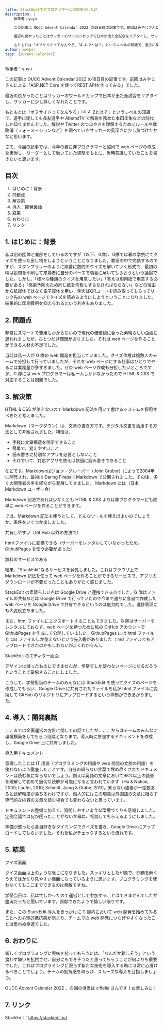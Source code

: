 ```yaml
---
title: StackEditで非プログラマーと協同開発した話
description: |
    執筆者：yuyu

    この記事は OUCC Advent Calendar 2022 の18日目の記事です。前回はみやじさんによる「ASP.NET Core を使ってREST APIを作ってみる」でした。

    最近の良かったことはサッカーのワールドカップで日本が出た全試合をリアタイし、サッカーに少し詳しくなれたことです。

    もともとは「オフサイドってなんやろ」「4-4-2とは？」というレベルの知識で、選手に関しても長友選手や AbemaTV で解説を務めた本田圭佑などの時代しか知りませんでした。解説や Twitter のつぶやきを理解するためにルールや戦略論（フォーメーションなど）を調べていきサッカーの奥深さに少し気づけたかなと思います。
author: member
tags: [advent-calendar]
---
```

執筆者：yuyu

この記事は OUCC Advent Calendar 2022 の18日目の記事です。前回はみやじさんによる「ASP.NET Core を使ってREST APIを作ってみる」でした。

最近の良かったことはサッカーのワールドカップで日本が出た全試合をリアタイし、サッカーに少し詳しくなれたことです。

もともとは「オフサイドってなんやろ」「4-4-2とは？」というレベルの知識で、選手に関しても長友選手や AbemaTV で解説を務めた本田圭佑などの時代しか知りませんでした。解説や Twitter のつぶやきを理解するためにルールや戦略論（フォーメーションなど）を調べていきサッカーの奥深さに少し気づけたかなと思います。

さて、今回の記事では、今年の春に非プログラマーと協同で web ページの作成を担当し、リーダーとして動いていた経験をもとに、当時意識していたことを書きたいと思います。

## 目次

1. はじめに：背景
2. 問題点
3. 解決策
4. 導入：開発裏話
5. 結果
6. おわりに
7. リンク

## 1. はじめに：背景

私は別の団体と兼部をしているのですが（以下、G隊）、G隊では春の学祭にてクイズを使った出し物をしようということになりました。教室の中で完結するのですが、スタンプラリーのように順番に数問のクイズを解いていく形式で、最初の頃は設問を印刷して来場者に自分のペースで順番に解いてもらおうという議論でした。しかし、「様々な種類のクイズを用意したい」「答えは別用紙で用意する必要がある」「感染予防のため同じ紙を何枚もすらなければならない」などの理由から紙媒体ではなく電子媒体を用い、例えばQRコードを読み取ってもらってリンク先の web ページでクイズを読めるようにしようということになりました。結果的に印刷費用を抑えられるという利点もありました。

## 2. 問題点

非常にスマートで費用もかからないので現代の価値観に合った素晴らしい企画に思われましたが、ひとつだけ問題がありました。それは web ページを作ることができる人材の不足でした。

当時は私一人が G 隊の web 開発を担当していました。クイズ作成は複数人のチームで分担して行っていましたが、それを web ページにする仕事はひとりでやるには業務量が多すぎました。ぜひ web ページ作成も分担したいところですが、G 隊には web プログラマーは私一人しかいなかったので HTML & CSS で対応することは困難でした。

## 3. 解決策

HTML & CSS が使えないので Markdown 記法を用いて書けるシステムを採用すべきだと考えました。

Markdown（マークダウン）は、文章の書き方です。デジタル文書を活用する方法として考案されました。特徴は、

- 手軽に文章構造を明示できること
- 簡単で、覚えやすいこと
- 読み書きに特別なアプリを必要としないこと
- それでいて、対応アプリを使えば快適に読み書きできること

などです。Markdownはジョン・グルーバー（John Gruber）によって2004年に開発され、最初は Daring Fireball: Markdown で公開されました。その後、多くの開発者の手を経ながら発展してきました。
Markdown とは（日本 Markdown ユーザー会）

Markdown 記法であれば少なくとも HTML & CSS よりは非プログラマーにも簡単に web ページを作ることができます。

では、Markdown 記法を使うとして、どんなツールを使えばよいのでしょうか。条件をいくつか出しました。

共有しやすい（Git Hub 以外の方法で）

html ファイルに変換できる（サーバーをレンタルしていなかったため、GithubPages を使う必要があった）

無料のサービスである

結果、"StackEdit"なるサービスを発見しました。これはブラウザ上で Markdown 記法を使って web ページを作ることができるサービスで、アプリのダウンロードが不要だったこともありがたく感じました。

StackEdit の素晴らしい点は Google Drive と連携できる点でした。G 隊はファイルの共有などは Google Drive で行っていたので今まで通りに各自で作成した web ページを Google Drive で共有できるというのは魅力的でした。進捗管理にも大変役立ちました。

また、html ファイルにエクスポートすることもできました。G 隊はサーバーをレンタルしておらず、web ページを持つために私の GitHub アカウントで GithubPages を作成して公開していました。GithubPages には html ファイルと css ファイルしか使えないという先入観がありました（ md ファイルでもアップロードできたのかもしれないがよくわからん）。

StackEdit のエディター画面

デザインは凝ったものにできませんが、学祭でしか使わないページになるだろうということで妥協することにしました。

こうして、学祭担当のチームのみんなには StackEdit を使ってクイズのページを作成してもらい、Google Drive に共有されたファイルを私が html ファイルに変換して GitHub のリポジトリにアップロードするという体制ができあがりました。

## 4. 導入：開発裏話

ここまでは企画運営の方針に関しての話でしたが、ここからはチームのみんなに環境構築をしてもらう段階となります。導入時に参照するドキュメントを作成し、Google Drive 上に共有しました。

導入用ドキュメント

意識したことは IT 用語（プログラミングの用語や web 開発の文脈の用語）を使わないよう徹底したことです。自分の知らない言葉で埋め尽くされたドキュメントは読む気にならないでしょう。例えば英語の文章において98%以上の語彙を理解して初めて適切な読解が可能になると言われています（Hu & Nation, 2000; Laufer, 2010; Schmitt, Jiang & Grabe, 2011)。知らない語彙が一定数あると読解精度が落ちるわけですが、個人的にはこの現象は外国語の文章に限らず専門的な内容の文章を読む場合でも変わらないと思っています。

ドキュメントの整備に加えて、質問しやすいような環境づくりも意識しました。定例会議では何か困ったことがないか尋ね、相談してもらえるようにしました。

準備が整ったら各自好きなタイミングでクイズを書き、Google Drive にアップロードしてもらいました。それを私がチェックするという流れです。

## 5. 結果

クイズ画面

クイズ画面は上のような感じになりました。スッキリとした印象で、問題を解くうえではかなり見やすい画面になっているように思います。プログラミングを使わなくてもここまでできるのは素敵ですね。

学祭当日は、私は忙しかったので運営として参加することはできませんでしたが盛況だったと聞いています。貢献できたようで嬉しい限りです。

また、この StackEdit 導入をきっかけに G 隊内において web 開発を始めてみることへの心理的抵抗感が弱まり、チームでの web 開発につなげやすくなったことは思わぬ幸運でした。

## 6. おわりに

新しくプログラミングに興味を持ってもらうには、「なんだか難しそう」という食わず嫌いを払拭させ、自分にもできそうだと思ってもらうことが何よりも重要でした。これはプログラミングに限らず新たな技術を導入する時には常に心掛けるべきことでしょう。チームの抵抗感を和らげ、スムーズな導入を目指しましょう。

OUCC Advent Calendar 2022 、次回の担当は ciffelia さんです！お楽しみに！

## 7. リンク

StackEdit：https://stackedit.io/